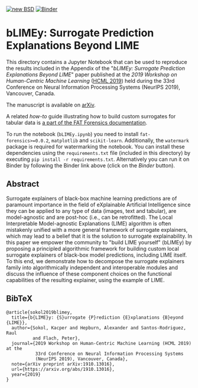 [![new BSD](https://img.shields.io/github/license/So-Cool/bLIMEy.svg)](https://github.com/So-Cool/bLIMEy/blob/master/LICENCE)
[![Binder](https://mybinder.org/badge_logo.svg)](https://mybinder.org/v2/gh/So-Cool/bLIMEy/master?filepath=HCML_2019)

# bLIMEy: Surrogate Prediction Explanations Beyond LIME #

This directory contains a Jupyter Notebook that can be used to reproduce the
results included in the Appendix of the
"*bLIMEy: Surrogate Prediction Explanations Beyond LIME*" paper published at
the *2019 Workshop on Human-Centric Machine Learning* ([HCML 2019]) held during
the 33rd Conference on Neural Information Processing Systems (NeurIPS 2019),
Vancouver, Canada.

The manuscript is available on [arXiv].

A related *how-to* guide illustrating how to build custom surrogates for
tabular data is [a part of the FAT Forensics documentation].

To run the notebook (`bLIMEy.ipynb`) you need to install
`fat-forensics>=0.0.2`, `matplotlib` and `scikit-learn`. Additionally, the
`watermark` package is required for watermarking the notebook.
You can install these dependencies using the `requirements.txt` file
(included in this directory) by executing `pip install -r requirements.txt`.
Alternatively you can run it on Binder by following the Binder link above
(click on the *Binder* button).

## Abstract ##

Surrogate explainers of black-box machine learning predictions are of paramount
importance in the field of eXplainable Artificial Intelligence since they can
be applied to any type of data (images, text and tabular), are model-agnostic
and are post-hoc (i.e., can be retrofitted). The Local Interpretable
Model-agnostic Explanations (LIME) algorithm is often mistakenly unified with a
more general framework of surrogate explainers, which may lead to a belief that
it is the solution to surrogate explainability. In this paper we empower the
community to "build LIME yourself" (bLIMEy) by proposing a principled
algorithmic framework for building custom local surrogate explainers of
black-box model predictions, including LIME itself. To this end, we demonstrate
how to decompose the surrogate explainers family into algorithmically
independent and interoperable modules and discuss the influence of these
component choices on the functional capabilities of the resulting explainer,
using the example of LIME.

## BibTeX ##
```
@article{sokol2019blimey,
  title={b{LIME}y: {S}urrogate {P}rediction {E}xplanations {B}eyond {LIME}},
  author={Sokol, Kacper and Hepburn, Alexander and Santos-Rodriguez, Raul
          and Flach, Peter},
  journal={2019 Workshop on Human-Centric Machine Learning (HCML 2019) at the
           33rd Conference on Neural Information Processing Systems
           (NeurIPS 2019), Vancouver, Canada},
  note={arXiv preprint arXiv:1910.13016},
  url={https://arxiv.org/abs/1910.13016},
  year={2019}
}
```

[HCML 2019]: https://sites.google.com/view/hcml-2019
[arXiv]: https://arxiv.org/abs/1910.13016
[a part of the FAT Forensics documentation]: https://fat-forensics.org/how_to/transparency/tabular-surrogates.html
